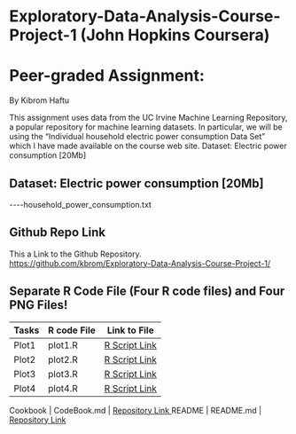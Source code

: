 # Exploratory-Data-Analysis-Course-Project-1  (John Hopkins  Coursera) <br />
# Peer-graded Assignment: 
By Kibrom Haftu  <br />

This assignment uses data from the UC Irvine Machine Learning Repository, a popular repository for machine learning datasets. In particular, we will be using the “Individual household electric power consumption Data Set” which I have made available on the course web site.
Dataset: Electric power consumption [20Mb]
 ## Dataset: Electric power consumption [20Mb]  
 ----household_power_consumption.txt
 ## Github Repo Link   
This a  Link to the Github Repository.<br />
https://github.com/kbrom/Exploratory-Data-Analysis-Course-Project-1/

 ## Separate R Code File (Four R code files) and Four PNG Files!  

Tasks |R code File | Link to File
--- | --- | ---
Plot1 |  plot1.R |  [R Script Link](https://github.com/kbrom/Exploratory-Data-Analysis-Course-Project-1/blob/master/plot1.R "plot1.R")
Plot2 |  plot2.R |  [R Script Link](https://github.com/kbrom/Exploratory-Data-Analysis-Course-Project-1/blob/master/plot2.R "plot2.R")
Plot3 |  plot3.R |  [R Script Link](https://github.com/kbrom/Exploratory-Data-Analysis-Course-Project-1/blob/master/plot3.R "plot3.R")
Plot4 |  plot4.R |  [R Script Link](https://github.com/kbrom/Exploratory-Data-Analysis-Course-Project-1/blob/master/plot4.R "plot4.R")

Cookbook | CodeBook.md |  [Repository Link ](https://github.com/kbrom/Getting-and-Cleaning-Data-Course-Project/blob/master/CodeBook.md "CodeBook.md")
README | README.md   |  [Repository Link ](https://github.com/kbrom/Getting-and-Cleaning-Data-Course-Project/blob/master/README.md "README.md")
